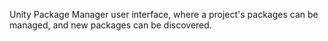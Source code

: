 Unity Package Manager user interface, where a project's packages can be managed, and new packages can be discovered.
